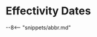 <!-- SPDX-License-Identifier: CC-BY-4.0 -->
<!-- Copyright Contributors to the ODPi Egeria project 2020. -->

# Effectivity Dates

--8<-- "snippets/abbr.md"